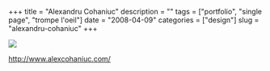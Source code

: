 +++
title = "Alexandru Cohaniuc"
description = ""
tags = ["portfolio", "single page", "trompe l'oeil"]
date = "2008-04-09"
categories = ["design"]
slug = "alexandru-cohaniuc"
+++


 

  <div id="screens-thumbs" class="clearfix">
    <div class="txt-center" id="design-submission"><a href="http://www.alexcohaniuc.com/"><img id='bluga-thumbnail-1190' class='bluga-thumbnail large' src='/media/bluga/
wt47fcd52605d09_0.jpg'/></a></div>  
  </div>   
<p><a href="http://www.alexcohaniuc.com/">http://www.alexcohaniuc.com/</a></p>




